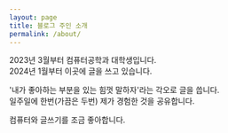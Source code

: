 ```yaml
---
layout: page
title: 블로그 주인 소개
permalink: /about/
---
```


2023년 3월부터 컴퓨터공학과 대학생입니다.  
2024년 1월부터 이곳에 글을 쓰고 있습니다.

'내가 좋아하는 부분을 있는 힘껏 말하자'라는 각오로 글을 씁니다.  
일주일에 한번(가끔은 두번) 제가 경험한 것을 공유합니다.  

컴퓨터와 글쓰기를 조금 좋아합니다.  
